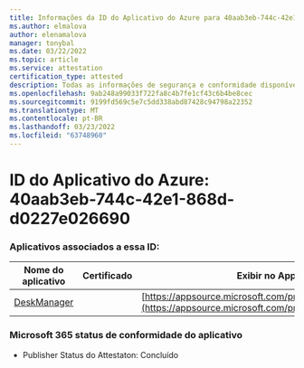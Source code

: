 ```yaml
---
title: Informações da ID do Aplicativo do Azure para 40aab3eb-744c-42e1-868d-d0227e026690
ms.author: elmalova
author: elenamalova
manager: tonybal
ms.date: 03/22/2022
ms.topic: article
ms.service: attestation
certification_type: attested
description: Todas as informações de segurança e conformidade disponíveis para o 40aab3eb-744c-42e1-868d-d0227e026690.
ms.openlocfilehash: 9ab248a99033f722fa8c4b7fe1cf43c6b4be8cec
ms.sourcegitcommit: 9199fd569c5e7c5dd338abd87428c94798a22352
ms.translationtype: MT
ms.contentlocale: pt-BR
ms.lasthandoff: 03/23/2022
ms.locfileid: "63748960"
---
```

# <a name="azure-app-id-40aab3eb-744c-42e1-868d-d0227e026690"></a>ID do Aplicativo do Azure: 40aab3eb-744c-42e1-868d-d0227e026690


### <a name="apps-associated-with-this-id"></a>Aplicativos associados a essa ID:
| **Nome do aplicativo** | **Certificado** | **Exibir no AppSource** |
|--------------|---------------|-----------------------|
| [DeskManager](../forward/WA200003831.md) |  | [https://appsource.microsoft.com/product/office/WA200003831](https://appsource.microsoft.com/product/office/WA200003831) |

### <a name="microsoft-365-app-compliance-status"></a>Microsoft 365 status de conformidade do aplicativo
- Publisher Status do Attestaton: Concluído
